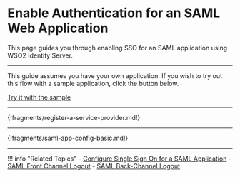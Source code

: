 # Enable Authentication for an SAML Web Application

This page guides you through enabling SSO for an SAML application using WSO2 Identity Server.

---

This guide assumes you have your own application. If you wish to try out this flow with a sample application, click the button below. 

<a class="samplebtn_a" href="../../../quick-starts/sso-for-saml-apps" rel="nofollow noopener">Try it with the sample</a>

----

{!fragments/register-a-service-provider.md!}

----

{!fragments/saml-app-config-basic.md!}

----

!!! info "Related Topics"
    - [Configure Single Sign On for a SAML Application](../../../quick-starts/sso-for-saml-apps)
    - [SAML Front Channel Logout](insertlink)
    - [SAML Back-Channel Logout](insertlink)